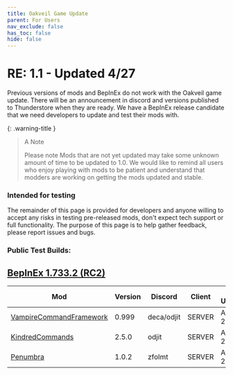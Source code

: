 ```yaml
---
title: Oakveil Game Update
parent: For Users
nav_exclude: false
has_toc: false
hide: false
---
```


# RE: 1.1 - Updated 4/27
Previous versions of mods and BepInEx do not work with the Oakveil game update. There will be an announcement in discord and versions published to Thunderstore when they are ready. We have a BepInEx release candidate that we need developers to update and test their mods with.

{: .warning-title }
> A Note
> 
> Please note Mods that are not yet updated may take some unknown amount of time to be updated to 1.0. We would like to remind all users who enjoy playing with mods to be patient and understand that modders are working on getting the mods updated and stable.
>

### Intended for testing
The remainder of this page is provided for developers and anyone willing to accept any risks in testing pre-released mods, don't expect tech support or full functionality. The purpose of this page is to help gather feedback, please report issues and bugs.

### Public Test Builds:

## [BepInEx 1.733.2 (RC2)](https://github.com/decaprime/VRising-Modding/releases/tag/1.733.2)

| Mod | Version | Discord | Client | Last Update |
| --- | --- | --- | --- | --- |
| [VampireCommandFramework](https://github.com/Odjit/VampireCommandFramework/releases/tag/1.1) | 0.999 | deca/odjit | SERVER | April 28 |
| [KindredCommands](https://github.com/Odjit/KindredCommands/releases/tag/1.1) | 2.5.0 | odjit | SERVER | April 28 |
| [Penumbra](https://github.com/mfoltz/Penumbra/releases/tag/v1.0.2) | 1.0.2 | zfolmt | SERVER | April 28 |


